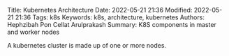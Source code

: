 Title: Kubernetes Architecture
Date: 2022-05-21 21:36
Modified: 2022-05-21 21:36
Tags: k8s
Keywords: k8s, architecture, kubernetes
Authors: Hephzibah Pon Cellat Arulprakash
Summary: K8S components in master and worker nodes

A kubernetes cluster is made up of one or more nodes.
